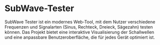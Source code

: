 # SubWave-Tester
SubWave Tester ist ein modernes Web-Tool, mit dem Nutzer verschiedene Frequenzen und Signalarten (Sinus, Rechteck, Dreieck, Sägezahn) testen können. Das Projekt bietet eine interaktive Visualisierung der Schallwellen und eine anpassbare Benutzeroberfläche, die für jedes Gerät optimiert ist.

